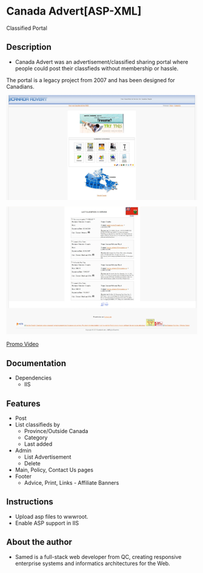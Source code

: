 # Canada Advert[ASP-XML]
Classified Portal

## Description

* Canada Advert was an advertisement/classified sharing portal where people could post their classfieds without membership or hassle. 

The portal is a legacy project from 2007 and has been designed for Canadians.

![Alt text](/screenshot-1.jpg?raw=true "Application Screenshot")

![Alt text](/screenshot-2.jpg?raw=true "Application Screenshot")

[Promo Video](https://raw.githubusercontent.com/s-cansin/canadaadvert/refs/heads/main/promo_video.mp4)

## Documentation
* Dependencies
  * IIS
 
## Features
* Post
* List classifieds by 
  * Province/Outside Canada
  * Category
  * Last added
* Admin
  * List Advertisement
  * Delete
* Main, Policy, Contact Us pages
* Footer
  * Advice, Print, Links - Affiliate Banners

## Instructions
* Upload asp files to wwwroot.
* Enable ASP support in IIS 

## About the author
* Samed is a full-stack web developer from QC, creating responsive enterprise systems and informatics architectures for the Web.
